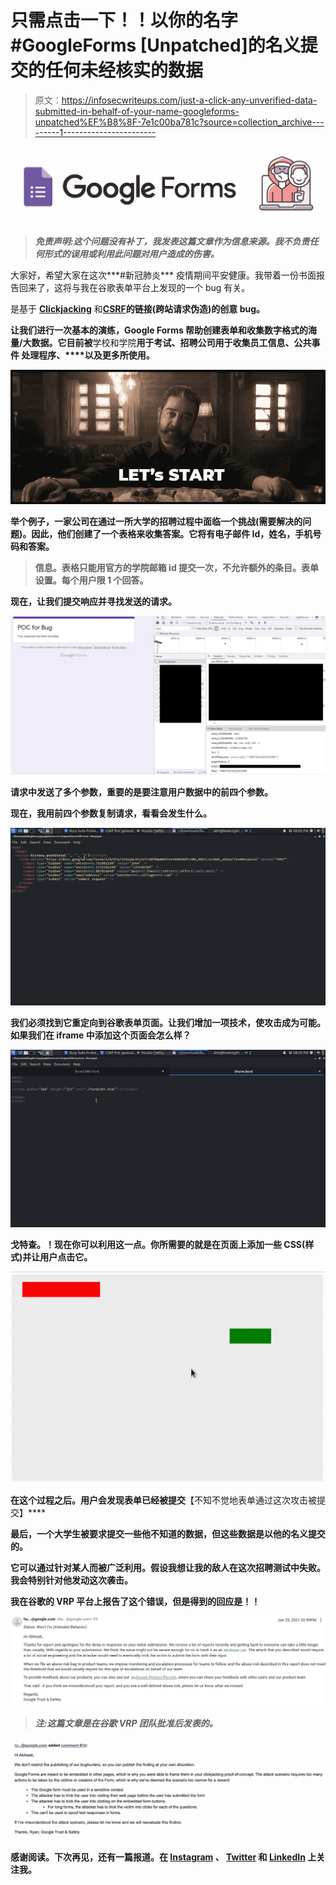 # 只需点击一下！！以你的名字#GoogleForms [Unpatched️]的名义提交的任何未经核实的数据

> 原文：<https://infosecwriteups.com/just-a-click-any-unverified-data-submitted-in-behalf-of-your-name-googleforms-unpatched%EF%B8%8F-7e1c00ba781c?source=collection_archive---------1----------------------->

![](img/c8c10d57a9d3db5ded74a63e77544d4d.png)

> ***免责声明:这个问题没有补丁，我发表这篇文章作为信息来源。我不负责任何形式的误用或利用此问题对用户造成的伤害。***

大家好，希望大家在这次***#新冠肺炎*** 疫情期间平安健康。我带着一份书面报告回来了，这将与我在谷歌表单平台上发现的一个 bug 有关。

是基于 [**Clickjacking**](https://portswigger.net/web-security/clickjacking) 和[**CSRF**](https://portswigger.net/web-security/csrf)**的链接(跨站请求伪造)的创意 bug。**

**让我们进行一次基本的演练，Google Forms 帮助创建表单和收集数字格式的海量/大数据。它目前被**学校和学院**用于考试、**招聘公司**用于收集员工信息、**公共事件** **处理程序、****以及更多**所使用。**

**![](img/458f2f47ebfdb22532c8f99d50f9de2b.png)**

**举个例子，一家公司在通过一所大学的招聘过程中面临一个挑战(需要解决的问题)。因此，他们创建了一个表格来收集答案。它将有电子邮件 Id，姓名，手机号码和答案。**

> **信息。表格只能用官方的学院邮箱 id 提交一次，不允许额外的条目。表单设置。每个用户限 1 个回答。**

**现在，让我们提交响应并寻找发送的请求。**

**![](img/29e7691a9730a29c577b79465ce0c76e.png)**

**请求中发送了多个参数，重要的是要注意用户数据中的前四个参数。**

**现在，我用前四个参数复制请求，看看会发生什么。**

**![](img/ed399dafe7f03340a394757e36e4087d.png)**

**我们必须找到它重定向到谷歌表单页面。让我们增加一项技术，使攻击成为可能。如果我们在 iframe 中添加这个页面会怎么样？**

**![](img/0c937d0ad62c3b8194275ba0000ffefd.png)**

**戈特查。！现在你可以利用这一点。你所需要的就是在页面上添加一些 CSS(样式)并让用户点击它。**

**![](img/61bfc0c58ff72f0acc773a760dbea319.png)**

**在这个过程之后。用户会发现表单已经被提交**【不知不觉地表单通过这次攻击被提交】****

**最后，一个大学生被要求提交一些他不知道的数据，但这些数据是以他的名义提交的。**

**它可以通过针对某人而被广泛利用。假设我想让我的敌人在这次招聘测试中失败。我会特别针对他发动这次袭击。**

**我在谷歌的 VRP 平台上报告了这个错误，但是得到的回应是！！**

**![](img/376112aa4713126223af400fa3f405cf.png)**

> *****注:这篇文章是在谷歌 VRP 团队批准后发表的。*****

**![](img/60d22fae63a83cd6a3ebe2a277bd82d0.png)**

**感谢阅读。下次再见，还有一篇报道。在 [Instagram](https://www.instagram.com/abhis3k_r/) 、 [Twitter](https://twitter.com/abh1sek_r) 和 [LinkedIn](https://in.linkedin.com/in/abhisek-r) 上关注我。**